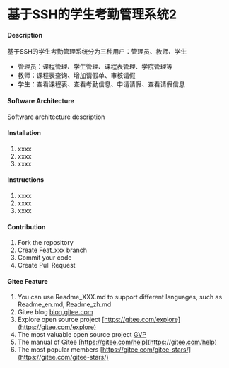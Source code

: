 # 基于SSH的学生考勤管理系统2

#### Description
基于SSH的学生考勤管理系统分为三种用户：管理员、教师、学生

- 管理员：课程管理、学生管理、课程表管理、学院管理等
- 教师：课程表查询、增加请假单、审核请假
- 学生：查看课程表、查看考勤信息、申请请假、查看请假信息

#### Software Architecture
Software architecture description

#### Installation

1.  xxxx
2.  xxxx
3.  xxxx

#### Instructions

1.  xxxx
2.  xxxx
3.  xxxx

#### Contribution

1.  Fork the repository
2.  Create Feat_xxx branch
3.  Commit your code
4.  Create Pull Request


#### Gitee Feature

1.  You can use Readme\_XXX.md to support different languages, such as Readme\_en.md, Readme\_zh.md
2.  Gitee blog [blog.gitee.com](https://blog.gitee.com)
3.  Explore open source project [https://gitee.com/explore](https://gitee.com/explore)
4.  The most valuable open source project [GVP](https://gitee.com/gvp)
5.  The manual of Gitee [https://gitee.com/help](https://gitee.com/help)
6.  The most popular members  [https://gitee.com/gitee-stars/](https://gitee.com/gitee-stars/)
